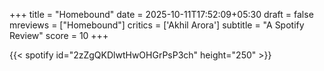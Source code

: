 +++
title = "Homebound"
date = 2025-10-11T17:52:09+05:30
draft = false
mreviews = ["Homebound"]
critics = ['Akhil Arora']
subtitle = "A Spotify Review"
score = 10
+++

{{< spotify id="2zZgQKDlwtHwOHGrPsP3ch" height="250" >}}
